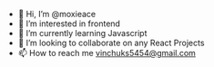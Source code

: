 - 👋 Hi, I’m @moxieace
- 👀 I’m interested in frontend 
- 🌱 I’m currently learning Javascript
- 💞️ I’m looking to collaborate on any React Projects
- 📫 How to reach me vinchuks5454@gmail.com

<!---
moxieace/moxieace is a ✨ special ✨ repository because its `README.md` (this file) appears on your GitHub profile.
You can click the Preview link to take a look at your changes.
--->
